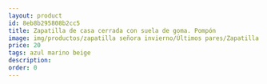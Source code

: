 ```yaml
---
layout: product
id: 8eb8b295808b2cc5
title: Zapatilla de casa cerrada con suela de goma. Pompón
image: img/productos/zapatilla señora invierno/Últimos pares/Zapatilla de casa cerrada con suela de goma. Pompón=20=azul marino beige.webp
price: 20
tags: azul marino beige
description: 
order: 0
---
```

